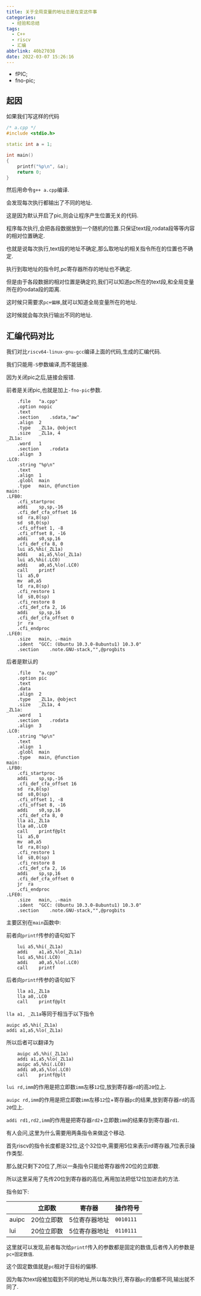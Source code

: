 ```yaml
---
title: 关于全局变量的地址总是在变这件事
categories:
  - 经验和总结
tags:
  - C++
  - riscv
  - 汇编
abbrlink: 40b27038
date: 2022-03-07 15:26:16
---
```


* fPIC;
* fno-pic;

<!-- more -->

## 起因

如果我们写这样的代码

```cpp
/* a.cpp */
#include <stdio.h>

static int a = 1;

int main()
{
    printf("%p\n", &a);
    return 0;
}
```

然后用命令`g++ a.cpp`编译.

会发现每次执行都输出了不同的地址.

这是因为默认开启了pic,则会让程序产生位置无关的代码.

程序每次执行,会把各段数据放到一个随机的位置.只保证text段,rodata段等等内容的相对位置确定.

也就是说每次执行,text段的地址不确定,那么取地址的相关指令所在的位置也不确定.

执行到取地址的指令时,pc寄存器所存的地址也不确定.

但是由于各段数据的相对位置是确定的,我们可以知道pc所在的text段,和全局变量所在的rodata段的距离.

这时候只需要求`pc+偏移`,就可以知道全局变量所在的地址.

这时候就会每次执行输出不同的地址.

## 汇编代码对比

我们对比`riscv64-linux-gnu-gcc`编译上面的代码,生成的汇编代码.

我们只能用`-S`参数编译,而不能链接.

因为关闭pic之后,链接会报错.

前者是关闭pic,也就是加上`-fno-pic`参数.

```
	.file	"a.cpp"
	.option nopic
	.text
	.section	.sdata,"aw"
	.align	2
	.type	_ZL1a, @object
	.size	_ZL1a, 4
_ZL1a:
	.word	1
	.section	.rodata
	.align	3
.LC0:
	.string	"%p\n"
	.text
	.align	1
	.globl	main
	.type	main, @function
main:
.LFB0:
	.cfi_startproc
	addi	sp,sp,-16
	.cfi_def_cfa_offset 16
	sd	ra,8(sp)
	sd	s0,0(sp)
	.cfi_offset 1, -8
	.cfi_offset 8, -16
	addi	s0,sp,16
	.cfi_def_cfa 8, 0
	lui	a5,%hi(_ZL1a)
	addi	a1,a5,%lo(_ZL1a)
	lui	a5,%hi(.LC0)
	addi	a0,a5,%lo(.LC0)
	call	printf
	li	a5,0
	mv	a0,a5
	ld	ra,8(sp)
	.cfi_restore 1
	ld	s0,0(sp)
	.cfi_restore 8
	.cfi_def_cfa 2, 16
	addi	sp,sp,16
	.cfi_def_cfa_offset 0
	jr	ra
	.cfi_endproc
.LFE0:
	.size	main, .-main
	.ident	"GCC: (Ubuntu 10.3.0-8ubuntu1) 10.3.0"
	.section	.note.GNU-stack,"",@progbits

```

后者是默认的

```
	.file	"a.cpp"
	.option pic
	.text
	.data
	.align	2
	.type	_ZL1a, @object
	.size	_ZL1a, 4
_ZL1a:
	.word	1
	.section	.rodata
	.align	3
.LC0:
	.string	"%p\n"
	.text
	.align	1
	.globl	main
	.type	main, @function
main:
.LFB0:
	.cfi_startproc
	addi	sp,sp,-16
	.cfi_def_cfa_offset 16
	sd	ra,8(sp)
	sd	s0,0(sp)
	.cfi_offset 1, -8
	.cfi_offset 8, -16
	addi	s0,sp,16
	.cfi_def_cfa 8, 0
	lla	a1,_ZL1a
	lla	a0,.LC0
	call	printf@plt
	li	a5,0
	mv	a0,a5
	ld	ra,8(sp)
	.cfi_restore 1
	ld	s0,0(sp)
	.cfi_restore 8
	.cfi_def_cfa 2, 16
	addi	sp,sp,16
	.cfi_def_cfa_offset 0
	jr	ra
	.cfi_endproc
.LFE0:
	.size	main, .-main
	.ident	"GCC: (Ubuntu 10.3.0-8ubuntu1) 10.3.0"
	.section	.note.GNU-stack,"",@progbits
```

主要区别在`main`函数中:

前者向`printf`传参的语句如下

```
	lui	a5,%hi(_ZL1a)
	addi	a1,a5,%lo(_ZL1a)
	lui	a5,%hi(.LC0)
	addi	a0,a5,%lo(.LC0)
	call	printf
```

后者向`printf`传参的语句如下

```
	lla	a1,_ZL1a
	lla	a0,.LC0
	call	printf@plt
```

`lla a1, _ZL1a`等同于相当于以下指令

```
auipc a5,%hi(_ZL1a)
addi a1,a5,%lo(_ZL1a)
```

所以后者可以翻译为

```
	auipc a5,%hi(_ZL1a)
	addi a1,a5,%lo(_ZL1a)
	auipc a5,%hi(.LC0)
	addi a0,a5,%lo(.LC0)
	call	printf@plt
```

`lui rd,imm`的作用是把立即数`imm`左移`12`位,放到寄存器`rd`的高`20`位上.

`auipc rd,imm`的作用是把立即数`imm`左移`12`位+寄存器`pc`的结果,放到寄存器`rd`的高`20`位上.

`addi rd1,rd2,imm`的作用是把寄存器`rd2`+立即数`imm`的结果存到寄存器`rd1`.

有人会问,这里为什么需要用两条指令来做这个移动.

首先riscv的指令长度都是32位,这个32位中,需要用5位来表示rd寄存器,7位表示操作类型.

那么就只剩下20位了,所以一条指令只能给寄存器传20位的立即数.

所以这里采用了先传20位到寄存器的高位,再用加法把低12位加进去的方法.

指令如下:

|  | 立即数 | 寄存器 | 操作符号 |
| --- | --- | --- | --- |
| auipc | 20位立即数 | 5位寄存器地址 | `0010111` |
| lui | 20位立即数 | 5位寄存器地址 | `0110111` |


这里就可以发现,前者每次给`printf`传入的参数都是固定的数值,后者传入的参数是`pc+固定数值`.

这个固定数值就是`pc`相对于目标的偏移.

因为每次text段被加载到不同的地址,所以每次执行,寄存器`pc`的值都不同,输出就不同了.

